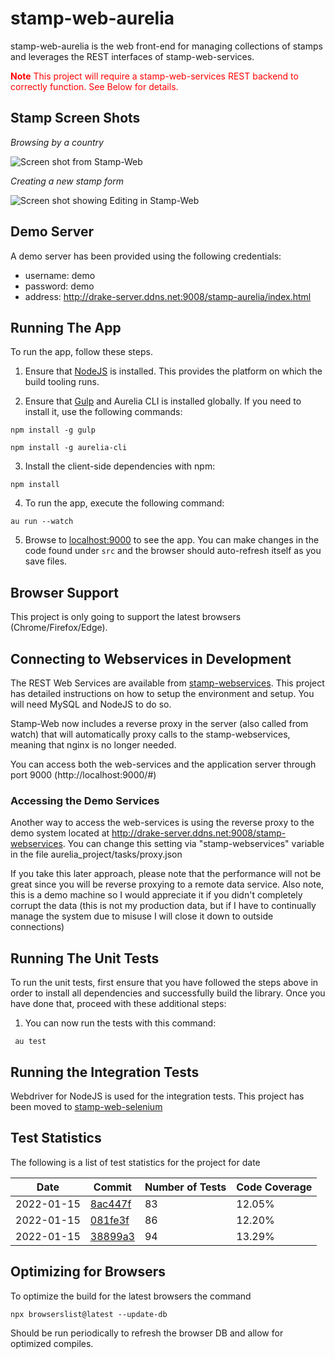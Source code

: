 # stamp-web-aurelia

stamp-web-aurelia is the web front-end for managing collections of stamps and leverages the REST interfaces of stamp-web-services.

<font color='red'>**Note** This project will require a stamp-web-services REST backend to correctly function. See Below for details.</font>

## Stamp Screen Shots

*Browsing by a country*

![Screen shot from Stamp-Web](https://i.imgur.com/RP8hyHh.png)


*Creating a new stamp form*

![Screen shot showing Editing in Stamp-Web](https://i.imgur.com/1f8SF9h.png)


## Demo Server

A demo server has been provided using the following credentials:

* username: demo
* password: demo
* address: http://drake-server.ddns.net:9008/stamp-aurelia/index.html


## Running The App

To run the app, follow these steps.

1. Ensure that [NodeJS](http://nodejs.org/) is installed. This provides the platform on which the build tooling runs.

2. Ensure that [Gulp](http://gulpjs.com/) and Aurelia CLI is installed globally. If you need to install it, use the following commands:

  ```shell
  npm install -g gulp
  ```
  ```shell
  npm install -g aurelia-cli
  ```

3. Install the client-side dependencies with npm:

  ```shell
  npm install
  ```

4. To run the app, execute the following command:

  ```shell
  au run --watch
  ```
5. Browse to [localhost:9000](http://localhost:9000) to see the app. You can make changes in the code found under `src` and the browser should auto-refresh itself as you save files.

## Browser Support

This project is only going to support the latest browsers (Chrome/Firefox/Edge).


## Connecting to Webservices in Development

The REST Web Services are available from [stamp-webservices](https://github.com/stamp-web/stamp-webservices).  This project has detailed instructions on how to setup the environment and setup.  You will need MySQL and NodeJS to do so.

Stamp-Web now includes a reverse proxy in the server (also called from watch) that will automatically proxy calls to the stamp-webservices, meaning that nginx is no longer needed.

You can access both the web-services and the application server through port 9000 (http://localhost:9000/#)

### Accessing the Demo Services

Another way to access the web-services is using the reverse proxy to the demo system located at http://drake-server.ddns.net:9008/stamp-webservices.  You can change this setting via "stamp-webservices" variable in the file aurelia_project/tasks/proxy.json

If you take this later approach, please note that the performance will not be great since you will be reverse proxying to a remote data service.  Also note, this is a demo machine so I would appreciate it if you didn't completely corrupt the data (this is not my production data, but if I have to continually manage the system due to misuse I will close it down to outside connections)


## Running The Unit Tests

To run the unit tests, first ensure that you have followed the steps above in order to install all dependencies and successfully build the library. Once you have done that, proceed with these additional steps:

1. You can now run the tests with this command:

  ```shell
   au test
  ```
  
## Running the Integration Tests

Webdriver for NodeJS is used for the integration tests. This project has been moved to [stamp-web-selenium](https://github.com/stamp-web/stamp-web-selenium)


## Test Statistics

The following is a list of test statistics for the project for date

| Date | Commit                                                                                                    | Number of Tests | Code Coverage |
| --- |-----------------------------------------------------------------------------------------------------------|-----------------|---------------|
| 2022-01-15 | [8ac447f](https://github.com/stamp-web/stamp-web-aurelia/commit/8ac447f580f29d1f0f8dd23e284c6f25448cf1d7) | 83              | 12.05%        |
| 2022-01-15 | [081fe3f](https://github.com/stamp-web/stamp-web-aurelia/commit/081fe3f31d5962c10777f4017e2c7a5dbe26e12e) | 86              | 12.20%        |
| 2022-01-15 | [38899a3](https://github.com/stamp-web/stamp-web-aurelia/commit/38899a32d69cd5c62ade7341a83708d4a8e1e726) | 94              | 13.29%        |

## Optimizing for Browsers

To optimize the build for the latest browsers the command

   ```shell
   npx browserslist@latest --update-db
   ```

Should be run periodically to refresh the browser DB and allow for optimized compiles.
